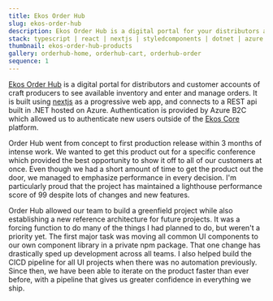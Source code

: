 ```yaml
---
title: Ekos Order Hub
slug: ekos-order-hub
description: Ekos Order Hub is a digital portal for your distributors and customer accounts to see available inventory and enter and manage orders.
stack: typescript | react | nextjs | styledcomponents | dotnet | azure
thumbnail: ekos-order-hub-products
gallery: orderhub-home, orderhub-cart, orderhub-order
sequence: 1
---
```


[Ekos Order Hub](https://www.goekos.com/orderhub/) is a digital portal for distributors and customer accounts of craft producers to see available inventory and enter and manage orders. It is built using [nextjs](https://nextjs.org/) as a progressive web app, and connects to a REST api built in .NET hosted on Azure. Authentication is provided by Azure B2C which allowed us to authenticate new users outside of the [Ekos Core](/projects/ekos-boost) platform.

Order Hub went from concept to first production release within 3 months of intense work. We wanted to get this product out for a specific conference which provided the best opportunity to show it off to all of our customers at once. Even though we had a short amount of time to get the product out the door, we managed to emphasize performance in every decision. I'm particularly proud that the project has maintained a lighthouse performance score of 99 despite lots of changes and new features.

Order Hub allowed our team to build a greenfield project while also establishing a new reference architecture for future projects. It was a forcing function to do many of the things I had planned to do, but weren't a priority yet. The first major task was moving all common UI components to our own component library in a private npm package. That one change has drastically sped up development across all teams. I also helped build the CICD pipeline for all UI projects when there was no automation previously. Since then, we have been able to iterate on the product faster than ever before, with a pipeline that gives us greater confidence in everything we ship.